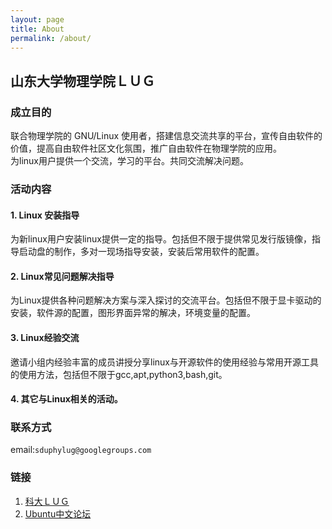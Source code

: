 ```yaml
---
layout: page
title: About
permalink: /about/
---
```


## 山东大学物理学院ＬＵＧ
### 成立目的
联合物理学院的 GNU/Linux 使用者，搭建信息交流共享的平台，宣传自由软件的价值，提高自由软件社区文化氛围，推广自由软件在物理学院的应用。</br>
为linux用户提供一个交流，学习的平台。共同交流解决问题。
### 活动内容
#### 1. Linux 安装指导
为新linux用户安装linux提供一定的指导。包括但不限于提供常见发行版镜像，指导启动盘的制作，多对一现场指导安装，安装后常用软件的配置。
#### 2. Linux常见问题解决指导
为Linux提供各种问题解决方案与深入探讨的交流平台。包括但不限于显卡驱动的安装，软件源的配置，图形界面异常的解决，环境变量的配置。
#### 3. Linux经验交流
邀请小组内经验丰富的成员讲授分享linux与开源软件的使用经验与常用开源工具的使用方法，包括但不限于gcc,apt,python3,bash,git。
#### 4. 其它与Linux相关的活动。
### 联系方式
email:`sduphylug@googlegroups.com`
### 链接
1. [科大ＬＵＧ](https://lug.ustc.edu.cn)
2. [Ubuntu中文论坛](http://forum.ubuntu.org.cn)

